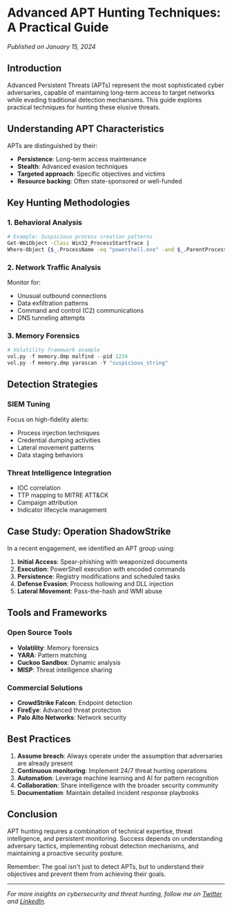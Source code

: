 # Advanced APT Hunting Techniques: A Practical Guide

*Published on January 15, 2024*

## Introduction

Advanced Persistent Threats (APTs) represent the most sophisticated cyber adversaries, capable of maintaining long-term access to target networks while evading traditional detection mechanisms. This guide explores practical techniques for hunting these elusive threats.

## Understanding APT Characteristics

APTs are distinguished by their:

- **Persistence**: Long-term access maintenance
- **Stealth**: Advanced evasion techniques
- **Targeted approach**: Specific objectives and victims
- **Resource backing**: Often state-sponsored or well-funded

## Key Hunting Methodologies

### 1. Behavioral Analysis

```bash
# Example: Suspicious process creation patterns
Get-WmiObject -Class Win32_ProcessStartTrace | 
Where-Object {$_.ProcessName -eq "powershell.exe" -and $_.ParentProcessName -eq "svchost.exe"}
```

### 2. Network Traffic Analysis

Monitor for:
- Unusual outbound connections
- Data exfiltration patterns
- Command and control (C2) communications
- DNS tunneling attempts

### 3. Memory Forensics

```python
# Volatility framework example
vol.py -f memory.dmp malfind --pid 1234
vol.py -f memory.dmp yarascan -Y "suspicious_string"
```

## Detection Strategies

### SIEM Tuning

Focus on high-fidelity alerts:
- Process injection techniques
- Credential dumping activities
- Lateral movement patterns
- Data staging behaviors

### Threat Intelligence Integration

- IOC correlation
- TTP mapping to MITRE ATT&CK
- Campaign attribution
- Indicator lifecycle management

## Case Study: Operation ShadowStrike

In a recent engagement, we identified an APT group using:

1. **Initial Access**: Spear-phishing with weaponized documents
2. **Execution**: PowerShell execution with encoded commands
3. **Persistence**: Registry modifications and scheduled tasks
4. **Defense Evasion**: Process hollowing and DLL injection
5. **Lateral Movement**: Pass-the-hash and WMI abuse

## Tools and Frameworks

### Open Source Tools
- **Volatility**: Memory forensics
- **YARA**: Pattern matching
- **Cuckoo Sandbox**: Dynamic analysis
- **MISP**: Threat intelligence sharing

### Commercial Solutions
- **CrowdStrike Falcon**: Endpoint detection
- **FireEye**: Advanced threat protection
- **Palo Alto Networks**: Network security

## Best Practices

1. **Assume breach**: Always operate under the assumption that adversaries are already present
2. **Continuous monitoring**: Implement 24/7 threat hunting operations
3. **Automation**: Leverage machine learning and AI for pattern recognition
4. **Collaboration**: Share intelligence with the broader security community
5. **Documentation**: Maintain detailed incident response playbooks

## Conclusion

APT hunting requires a combination of technical expertise, threat intelligence, and persistent monitoring. Success depends on understanding adversary tactics, implementing robust detection mechanisms, and maintaining a proactive security posture.

Remember: The goal isn't just to detect APTs, but to understand their objectives and prevent them from achieving their goals.

---

*For more insights on cybersecurity and threat hunting, follow me on [Twitter](https://twitter.com/harp6x) and [LinkedIn](https://www.linkedin.com/in/harp6x).* 